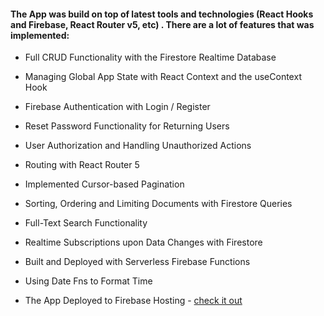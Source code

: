 #### The App was build on top of latest tools and technologies (React Hooks and Firebase, React Router v5, etc) . There are a lot of features that was implemented:

* Full CRUD Functionality with the Firestore Realtime Database

* Managing Global App State with React Context and the useContext Hook

* Firebase Authentication with Login / Register

* Reset Password Functionality for Returning Users

* User Authorization and Handling Unauthorized Actions

* Routing with React Router 5

* Implemented Cursor-based Pagination

* Sorting, Ordering and Limiting Documents with Firestore Queries

* Full-Text Search Functionality

* Realtime Subscriptions upon Data Changes with Firestore

* Built and Deployed with Serverless Firebase Functions

* Using Date Fns to Format Time

* The App Deployed to Firebase Hosting - [check it out](https://hooksnews-app.firebaseapp.com)
